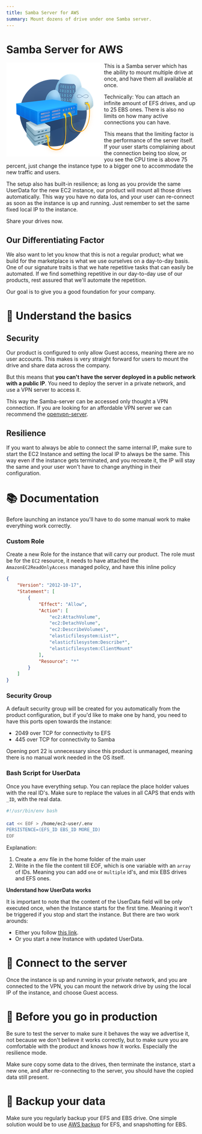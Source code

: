 ```yaml
---
title: Samba Server for AWS
summary: Mount dozens of drive under one Samba server.
---
```


# Samba Server for AWS

<img align="left" style="float: left; margin: 0 10px 0 0;" src="https://github.com/0x4447-office/0x4447_webpage_documentation/blob/master/docs/img/assets/samba.png?raw=true">

This is a Samba server which has the ability to mount multiple drive at once, and have them all available at once.

Technically: You can attach an infinite amount of EFS drives, and up to 25 EBS ones. There is also no limits on how many active connections you can have.

This means that the limiting factor is the performance of the server itself. If your user starts complaining about the connection being too slow, or you see the CPU time is above 75 percent, just change the instance type to a bigger one to accommodate the new traffic and users.

The setup also has built-in resilience; as long as you provide the same UserData for the new EC2 instance, our product will mount all those drives automatically. This way you have no data los, and your user can re-connect as soon as the instance is up and running. Just remember to set the same fixed local IP to the instance.

Share your drives now.

## Our Differentiating Factor

We also want to let you know that this is not a regular product; what we build for the marketplace is what we use ourselves on a day-to-day basis. One of our signature traits is that we hate repetitive tasks that can easily be automated. If we find something repetitive in our day-to-day use of our products, rest assured that we'll automate the repetition.

Our goal is to give you a good foundation for your company.

# 📜 Understand the basics

## Security

Our product is configured to only allow Guest access, meaning there are no user accounts. This makes is very straight forward for users to mount the drive and share data across the company. 

But this means that **you can't have the server deployed in a public network with a public IP**. You need to deploy the server in a private network, and use a VPN server to access it. 

This way the Samba-server can be accessed only thought a VPN connection. If you are looking for an affordable VPN server we can recommend the [openvpn-server](https://aws.amazon.com/marketplace/pp/B0839R5C7Z).

## Resilience

If you want to always be able to connect the same internal IP, make sure to start the EC2 Instance and setting the local IP to always be the same. This way even if the instance gets terminated, and you recreate it, the IP will stay the same and your user won't have to change anything in their configuration.

# 📚 Documentation

Before launching an instance you'll have to do some manual work to make everything work correctly.

### Custom Role

Create a new Role for the instance that will carry our product.   The role must be for the `EC2` resource, it needs to have attached the `AmazonEC2ReadOnlyAccess` managed policy, and have this inline policy 

```json
{
    "Version": "2012-10-17",
    "Statement": [
        {
            "Effect": "Allow",
            "Action": [
                "ec2:AttachVolume",
                "ec2:DetachVolume",
                "ec2:DescribeVolumes",
                "elasticfilesystem:List*",
                "elasticfilesystem:Describe*",
                "elasticfilesystem:ClientMount"
            ],
            "Resource": "*"
        }
    ]
}
```

### Security Group

A default security group will be created for you automatically from the product configuration, but if you'd like to make one by hand, you need to have this ports open towards the instance:

- 2049 over TCP for connectivity to EFS
- 445 over TCP for connectivity to Samba

Opening port 22 is unnecessary since this product is unmanaged, meaning there is no manual work needed in the OS itself. 

### Bash Script for UserData

Once you have everything setup. You can replace the place holder values with the real ID's. Make sure to replace the values in all CAPS that ends with `_ID`, with the real data.

```bash
#!/usr/bin/env bash

cat << EOF > /home/ec2-user/.env
PERSISTENCE=(EFS_ID EBS_ID MORE_ID)
EOF
```

Explanation:

1. Create a .env file in the home folder of the main user
1. Write in the file the content till EOF, which is one variable with an `array` of IDs. Meaning you can add `one` or `multiple` id's, and mix EBS drives and EFS ones.

**Understand how UserData works**

It is important to note that the content of the UserData field will be only executed once, when the Instance starts for the first time. Meaning it won't be triggered if you stop and start the instance. But there are two work arounds:

- Either you follow [this link](https://aws.amazon.com/premiumsupport/knowledge-center/execute-user-data-ec2/).
- Or you start a new Instance with updated UserData.

# 💪 Connect to the server

Once the instance is up and running in your private network, and you are connected to the VPN, you can mount the network drive by using the local IP of the instance, and choose Guest access.

# 🚨 Before you go in production

Be sure to test the server to make sure it behaves the way we advertise it, not because we don't believe it works correctly, but to make sure you are comfortable with the product and knows how it works. Especially the resilience mode.

Make sure copy some data to the drives, then terminate the instance, start a new one, and after re-connecting to the server, you should have the copied data still present.

# 💾 Backup your data

Make sure you regularly backup your EFS and EBS drive. One simple solution would be to use [AWS backup](https://aws.amazon.com/backup/) for EFS, and snapshotting for EBS.
